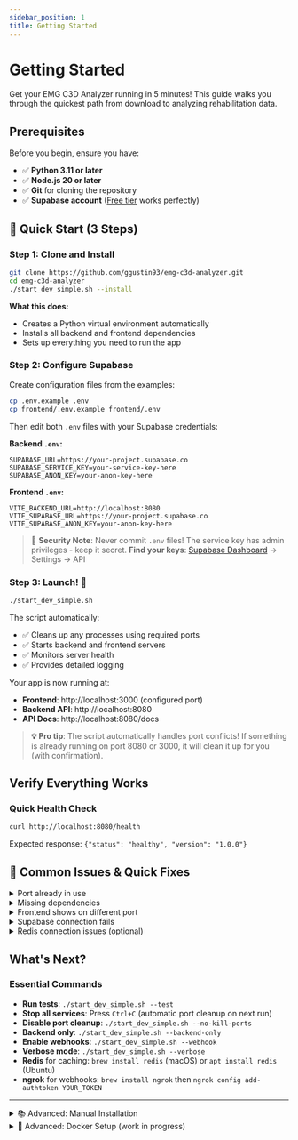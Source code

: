 ```yaml
---
sidebar_position: 1
title: Getting Started
---
```


# Getting Started

Get your EMG C3D Analyzer running in 5 minutes! This guide walks you through the quickest path from download to analyzing rehabilitation data.

## Prerequisites

Before you begin, ensure you have:

- ✅ **Python 3.11 or later**
- ✅ **Node.js 20 or later**  
- ✅ **Git** for cloning the repository
- ✅ **Supabase account** ([Free tier](https://supabase.com) works perfectly)

## 🚀 Quick Start (3 Steps)

### Step 1: Clone and Install

```bash
git clone https://github.com/ggustin93/emg-c3d-analyzer.git
cd emg-c3d-analyzer
./start_dev_simple.sh --install
```

**What this does:**
- Creates a Python virtual environment automatically
- Installs all backend and frontend dependencies
- Sets up everything you need to run the app

### Step 2: Configure Supabase

Create configuration files from the examples:

```bash
cp .env.example .env
cp frontend/.env.example frontend/.env
```

Then edit both `.env` files with your Supabase credentials:

**Backend `.env`:**
```env
SUPABASE_URL=https://your-project.supabase.co
SUPABASE_SERVICE_KEY=your-service-key-here
SUPABASE_ANON_KEY=your-anon-key-here
```

**Frontend `.env`:**
```env
VITE_BACKEND_URL=http://localhost:8080
VITE_SUPABASE_URL=https://your-project.supabase.co
VITE_SUPABASE_ANON_KEY=your-anon-key-here
```

> 🔐 **Security Note**: Never commit `.env` files! The service key has admin privileges - keep it secret.
 **Find your keys**: [Supabase Dashboard](https://supabase.com/dashboard) → Settings → API

### Step 3: Launch! 🚀

```bash
./start_dev_simple.sh
```

The script automatically:
- ✅ Cleans up any processes using required ports
- ✅ Starts backend and frontend servers
- ✅ Monitors server health
- ✅ Provides detailed logging

Your app is now running at:
-  **Frontend**: http://localhost:3000 (configured port)
-  **Backend API**: http://localhost:8080
-  **API Docs**: http://localhost:8080/docs

> **💡 Pro tip**: The script automatically handles port conflicts! If something is already running on port 8080 or 3000, it will clean it up for you (with confirmation).

## Verify Everything Works

### Quick Health Check
```bash
curl http://localhost:8080/health
```
Expected response: `{"status": "healthy", "version": "1.0.0"}`

## 🔧 Common Issues & Quick Fixes

<details>
<summary>Port already in use</summary>

**No action needed!** The script now automatically handles port conflicts by default.

If you see "Address already in use" errors and automatic cleanup was disabled:

```bash
# Just run the script normally - it will clean up ports automatically
./start_dev_simple.sh

# Or if you disabled automatic cleanup, re-enable it:
./start_dev_simple.sh --kill-ports

# To manually check what's using a port:
lsof -i :8080  # or :3000 for frontend
```

> **Note**: The script will ask for confirmation before killing processes unless running in `--verbose` mode.
</details>

<details>
<summary>Missing dependencies</summary>

If the app won't start due to missing packages:

```bash
# Re-run with install flag
./start_dev_simple.sh --install
```
</details>

<details>
<summary>Frontend shows on different port</summary>

The frontend is configured to run on port 3000. If that port is busy, Vite will automatically try 3001, 3002, etc. Check your terminal output for the actual URL.
</details>

<details>
<summary>Supabase connection fails</summary>

1. Verify your `.env` files exist in both root and frontend directories
2. Check that your Supabase project is active (not paused)
3. Confirm your API keys are correctly copied (no extra spaces)
</details>

<details>
<summary>Redis connection issues (optional)</summary>

Redis is optional for development. If you see Redis warnings:
- Install Redis: `brew install redis` (macOS) or `apt install redis` (Ubuntu)
- Or just ignore the warnings - the app works without caching
</details>

## What's Next?

### Essential Commands
- **Run tests**: `./start_dev_simple.sh --test`
- **Stop all services**: Press `Ctrl+C` (automatic port cleanup on next run)
- **Disable port cleanup**: `./start_dev_simple.sh --no-kill-ports`
- **Backend only**: `./start_dev_simple.sh --backend-only`
- **Enable webhooks**: `./start_dev_simple.sh --webhook`
- **Verbose mode**: `./start_dev_simple.sh --verbose`
- **Redis** for caching: `brew install redis` (macOS) or `apt install redis` (Ubuntu)
- **ngrok** for webhooks: `brew install ngrok` then `ngrok config add-authtoken YOUR_TOKEN`
---

<details>
<summary>📚 Advanced: Manual Installation</summary>

If the automated script doesn't work on your system, you can set up manually:

### Backend Setup
```bash
cd backend
python3 -m venv venv
source venv/bin/activate  # Windows: venv\Scripts\activate
pip install -r requirements.txt
uvicorn main:app --reload --port 8080
```

### Frontend Setup (new terminal)
```bash
cd frontend
npm install
npm start  # or npm run dev
```

The frontend will start on port 3000 (configured in vite.config.ts), or 3001/3002/etc. if that port is busy.
</details>

<details>
<summary>🐳 Advanced: Docker Setup (work in progress)</summary>

For a fully containerized environment:

```bash
./start_dev_docker.sh
```

This runs everything in Docker containers with hot-reload enabled.

</details>

